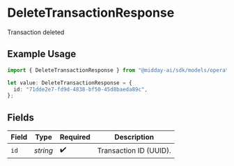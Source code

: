 # DeleteTransactionResponse

Transaction deleted

## Example Usage

```typescript
import { DeleteTransactionResponse } from "@midday-ai/sdk/models/operations";

let value: DeleteTransactionResponse = {
  id: "71dde2e7-fd9d-4838-bf50-45d8baeda89c",
};
```

## Fields

| Field                  | Type                   | Required               | Description            |
| ---------------------- | ---------------------- | ---------------------- | ---------------------- |
| `id`                   | *string*               | :heavy_check_mark:     | Transaction ID (UUID). |